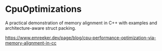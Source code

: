 # CpuOptimizations
A practical demonstration of memory alignment in C++ with examples and architecture-aware struct packing.

https://www.emreeker.dev/page/blog/cpu-performance-optimization-via-memory-alignment-in-cc
